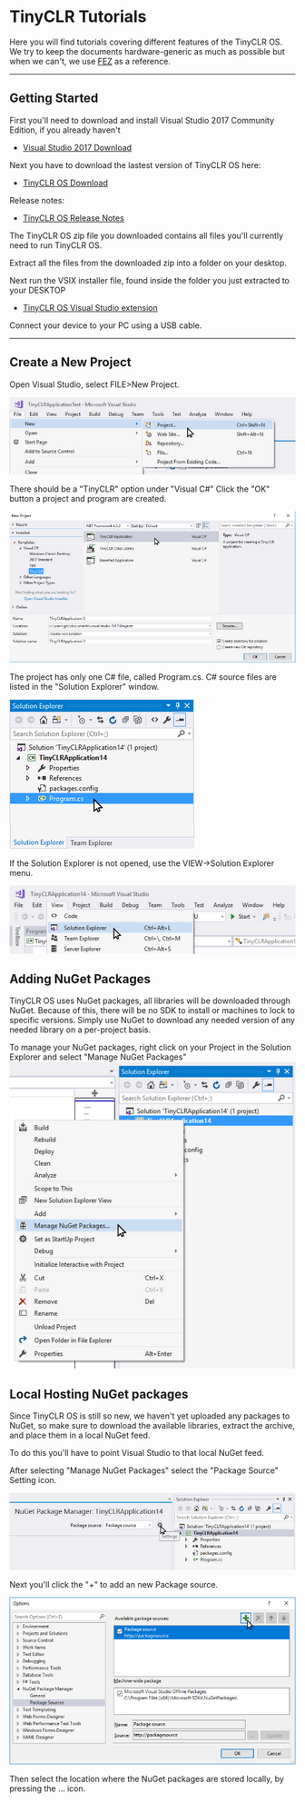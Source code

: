 # TinyCLR Tutorials

Here you will find tutorials covering different features of the TinyCLR OS. We try to keep the documents hardware-generic as much as possible but when we can't, we use [FEZ](../../hardware/fez.md) as a reference.
___

## Getting Started
First you'll need to download and install Visual Studio 2017 Community Edition, if you already haven't 

* [Visual Studio 2017 Download](https://www.visualstudio.com/downloads/)

Next you have to download the lastest version of TinyCLR OS here:

 
* [TinyCLR OS Download](http://ghielectronics.com/downloads/TinyCLR/TinyCLR.0.4.0.zip)

Release notes:
* [TinyCLR OS Release Notes](https://www.ghielectronics.com/docs/350/tinyclr-os)

The TinyCLR OS zip file you downloaded contains all files you'll currently need to run TinyCLR OS. 

Extract all the files from the downloaded zip into a folder on your desktop. 

Next run the VSIX installer file, found inside the folder you just extracted to your DESKTOP

* [TinyCLR OS Visual Studio extension](https://www.ghielectronics.com/downloads/TinyCLR/v0.5.0/TinyCLR.0.5.0.vsix)

Connect your device to your PC using a USB cable.

___

## Create a New Project

Open Visual Studio, select FILE>New Project. 

![Start New Project](images/StartNewProject.jpg)   





There should be a "TinyCLR" option under "Visual C#"
Click the "OK" button a project and program are created. 

![Select TinyCLR Project](images/SelectTinyCLRProject.jpg)   


The project has only one C# file, called Program.cs. C# source files are listed in the "Solution Explorer" window. 

![Solution Explorer](images/SolutionExplorer.jpg) 

If the Solution Explorer is not opened, use the VIEW->Solution Explorer menu.


![View Show Solution Explorer](images/ViewShowSolutionExplorer.jpg) 

## Adding NuGet Packages
TinyCLR OS uses NuGet packages, all libraries will be downloaded through NuGet. Because of this, there will be no SDK to install or machines to lock to specific versions. Simply use NuGet to download any needed version of any needed library on a per-project basis.

To manage your NuGet packages, right click on your Project in the Solution Explorer and select "Manage NuGet Packages"
![View Show Solution Explorer](images/SelectManageNugetPackages.jpg) 

## Local Hosting NuGet packages

Since TinyCLR OS is still so new, we haven't yet uploaded any packages to NuGet, so make sure to download the available libraries, extract the archive, and place them in a local NuGet feed.

To do this you'll have to point Visual Studio to that local NuGet feed. 

After selecting "Manage NuGet Packages" select the "Package Source" Setting icon. 

![Setting Nuget Package Source](images/SettingNugetPackageSource.jpg) 

Next you'll click the "+" to add an new Package source. 

![Add Package Source](images/AddPackageSource.jpg)

Then select the location where the NuGet packages are stored locally, by pressing the ... icon. 

 